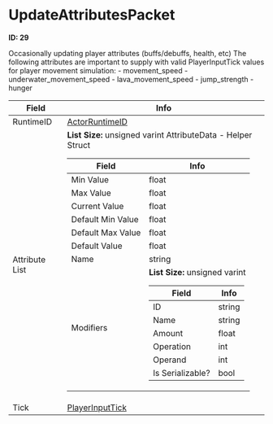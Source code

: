 # UpdateAttributesPacket

__ID: 29__

Occasionally updating player attributes (buffs/debuffs, health, etc) The following attributes are important to supply with valid PlayerInputTick values for player movement simulation: - movement_speed - underwater_movement_speed - lava_movement_speed - jump_strength - hunger

<table><thead><tr><th>Field</th><th>Info</th></tr></thead><tbody>
<tr><td>RuntimeID</td><td><a href="../types/ActorRuntimeID.md">ActorRuntimeID</a></td></tr>
<tr><td>Attribute List</td><td><b>List Size:</b> unsigned varint
  AttributeData - Helper Struct  
  <table><thead><tr><th>Field</th><th>Info</th></tr></thead><tbody>
  <tr><td>Min Value</td><td>float</td></tr>
  <tr><td>Max Value</td><td>float</td></tr>
  <tr><td>Current Value</td><td>float</td></tr>
  <tr><td>Default Min Value</td><td>float</td></tr>
  <tr><td>Default Max Value</td><td>float</td></tr>
  <tr><td>Default Value</td><td>float</td></tr>
  <tr><td>Name</td><td>string</td></tr>
  <tr><td>Modifiers</td><td><b>List Size:</b> unsigned varint
    <table><thead><tr><th>Field</th><th>Info</th></tr></thead><tbody>
    <tr><td>ID</td><td>string</td></tr>
    <tr><td>Name</td><td>string</td></tr>
    <tr><td>Amount</td><td>float</td></tr>
    <tr><td>Operation</td><td>int</td></tr>
    <tr><td>Operand</td><td>int</td></tr>
    <tr><td>Is Serializable?</td><td>bool</td></tr>
    </tbody></table></td></tr>
  </tbody></table></td></tr>
<tr><td>Tick</td><td><a href="../types/PlayerInputTick.md">PlayerInputTick</a></td></tr>
</tbody></table>